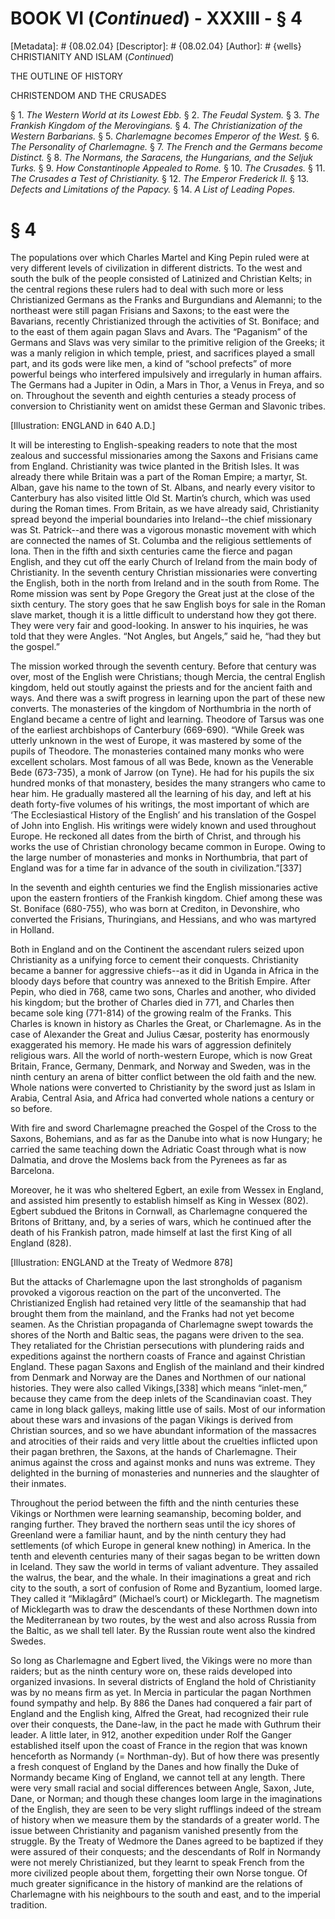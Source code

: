 # BOOK VI (_Continued_) - XXXIII - § 4
[Metadata]: # {08.02.04}
[Descriptor]: # {08.02.04}
[Author]: # {wells}
CHRISTIANITY AND ISLAM (_Continued_)




THE OUTLINE OF HISTORY

CHRISTENDOM AND THE CRUSADES

§ 1. _The Western World at its Lowest Ebb._ § 2. _The Feudal      System._
§ 3. _The Frankish Kingdom of the Merovingians._ § 4. _The
Christianization of the Western Barbarians._ § 5. _Charlemagne      becomes
Emperor of the West._ § 6. _The Personality of      Charlemagne._ § 7. _The
French and the Germans become Distinct._ §      8. _The Normans, the Saracens,
the Hungarians, and the Seljuk      Turks._ § 9. _How Constantinople Appealed
to Rome._ § 10. _The      Crusades._ § 11. _The Crusades a Test of
Christianity._ § 12. _The      Emperor Frederick II._ § 13. _Defects and
Limitations of the      Papacy._ § 14. _A List of Leading Popes._

# § 4
The populations over which Charles Martel and King Pepin ruled were at very
different levels of civilization in different districts. To the west and south
the bulk of the people consisted of Latinized and Christian Kelts; in the
central regions these rulers had to deal with such more or less Christianized
Germans as the Franks and Burgundians and Alemanni; to the northeast were still
pagan Frisians and Saxons; to the east were the Bavarians, recently
Christianized through the activities of St. Boniface; and to the east of them
again pagan Slavs and Avars. The “Paganism” of the Germans and Slavs was very
similar to the primitive religion of the Greeks; it was a manly religion in
which temple, priest, and sacrifices played a small part, and its gods were
like men, a kind of “school prefects” of more powerful beings who interfered
impulsively and irregularly in human affairs. The Germans had a Jupiter in
Odin, a Mars in Thor, a Venus in Freya, and so on. Throughout the seventh and
eighth centuries a steady process of conversion to Christianity went on amidst
these German and Slavonic tribes.

[Illustration: ENGLAND in 640 A.D.]

It will be interesting to English-speaking readers to note that the most
zealous and successful missionaries among the Saxons and Frisians came from
England. Christianity was twice planted in the British Isles. It was already
there while Britain was a part of the Roman Empire; a martyr, St. Alban, gave
his name to the town of St. Albans, and nearly every visitor to Canterbury has
also visited little Old St. Martin’s church, which was used during the Roman
times. From Britain, as we have already said, Christianity spread beyond the
imperial boundaries into Ireland--the chief missionary was St. Patrick--and
there was a vigorous monastic movement with which are connected the names of
St. Columba and the religious settlements of Iona. Then in the fifth and sixth
centuries came the fierce and pagan English, and they cut off the early Church
of Ireland from the main body of Christianity. In the seventh century Christian
missionaries were converting the English, both in the north from Ireland and in
the south from Rome. The Rome mission was sent by Pope Gregory the Great just
at the close of the sixth century. The story goes that he saw English boys for
sale in the Roman slave market, though it is a little difficult to understand
how they got there. They were very fair and good-looking. In answer to his
inquiries, he was told that they were Angles. “Not Angles, but Angels,” said
he, “had they but the gospel.”

The mission worked through the seventh century. Before that century was over,
most of the English were Christians; though Mercia, the central English
kingdom, held out stoutly against the priests and for the ancient faith and
ways. And there was a swift progress in learning upon the part of these new
converts. The monasteries of the kingdom of Northumbria in the north of England
became a centre of light and learning. Theodore of Tarsus was one of the
earliest archbishops of Canterbury (669-690). “While Greek was utterly unknown
in the west of Europe, it was mastered by some of the pupils of Theodore. The
monasteries contained many monks who were excellent scholars. Most famous of
all was Bede, known as the Venerable Bede (673-735), a monk of Jarrow (on
Tyne). He had for his pupils the six hundred monks of that monastery, besides
the many strangers who came to hear him. He gradually mastered all the learning
of his day, and left at his death forty-five volumes of his writings, the most
important of which are ‘The Ecclesiastical History of the English’ and his
translation of the Gospel of John into English. His writings were widely known
and used throughout Europe. He reckoned all dates from the birth of Christ, and
through his works the use of Christian chronology became common in Europe.
Owing to the large number of monasteries and monks in Northumbria, that part of
England was for a time far in advance of the south in civilization.”[337]

In the seventh and eighth centuries we find the English missionaries active
upon the eastern frontiers of the Frankish kingdom. Chief among these was St.
Boniface (680-755), who was born at Crediton, in Devonshire, who converted the
Frisians, Thuringians, and Hessians, and who was martyred in Holland.

Both in England and on the Continent the ascendant rulers seized upon
Christianity as a unifying force to cement their conquests. Christianity became
a banner for aggressive chiefs--as it did in Uganda in Africa in the bloody
days before that country was annexed to the British Empire. After Pepin, who
died in 768, came two sons, Charles and another, who divided his kingdom; but
the brother of Charles died in 771, and Charles then became sole king (771-814)
of the growing realm of the Franks. This Charles is known in history as Charles
the Great, or Charlemagne. As in the case of Alexander the Great and Julius
Cæsar, posterity has enormously exaggerated his memory. He made his wars of
aggression definitely religious wars. All the world of north-western Europe,
which is now Great Britain, France, Germany, Denmark, and Norway and Sweden,
was in the ninth century an arena of bitter conflict between the old faith and
the new. Whole nations were converted to Christianity by the sword just as
Islam in Arabia, Central Asia, and Africa had converted whole nations a century
or so before.

With fire and sword Charlemagne preached the Gospel of the Cross to the Saxons,
Bohemians, and as far as the Danube into what is now Hungary; he carried the
same teaching down the Adriatic Coast through what is now Dalmatia, and drove
the Moslems back from the Pyrenees as far as Barcelona.

Moreover, he it was who sheltered Egbert, an exile from Wessex in England, and
assisted him presently to establish himself as King in Wessex (802). Egbert
subdued the Britons in Cornwall, as Charlemagne conquered the Britons of
Brittany, and, by a series of wars, which he continued after the death of his
Frankish patron, made himself at last the first King of all England (828).

[Illustration: ENGLAND at the Treaty of Wedmore 878]

But the attacks of Charlemagne upon the last strongholds of paganism provoked a
vigorous reaction on the part of the unconverted. The Christianized English had
retained very little of the seamanship that had brought them from the mainland,
and the Franks had not yet become seamen. As the Christian propaganda of
Charlemagne swept towards the shores of the North and Baltic seas, the pagans
were driven to the sea. They retaliated for the Christian persecutions with
plundering raids and expeditions against the northern coasts of France and
against Christian England. These pagan Saxons and English of the mainland and
their kindred from Denmark and Norway are the Danes and Northmen of our
national histories. They were also called Vikings,[338] which means
“inlet-men,” because they came from the deep inlets of the Scandinavian coast.
They came in long black galleys, making little use of sails. Most of our
information about these wars and invasions of the pagan Vikings is derived from
Christian sources, and so we have abundant information of the massacres and
atrocities of their raids and very little about the cruelties inflicted upon
their pagan brethren, the Saxons, at the hands of Charlemagne. Their animus
against the cross and against monks and nuns was extreme. They delighted in the
burning of monasteries and nunneries and the slaughter of their inmates.

Throughout the period between the fifth and the ninth centuries these Vikings
or Northmen were learning seamanship, becoming bolder, and ranging further.
They braved the northern seas until the icy shores of Greenland were a familiar
haunt, and by the ninth century they had settlements (of which Europe in
general knew nothing) in America. In the tenth and eleventh centuries many of
their sagas began to be written down in Iceland. They saw the world in terms of
valiant adventure. They assailed the walrus, the bear, and the whale. In their
imaginations a great and rich city to the south, a sort of confusion of Rome
and Byzantium, loomed large. They called it “Miklagård” (Michael’s court) or
Micklegarth. The magnetism of Micklegarth was to draw the descendants of these
Northmen down into the Mediterranean by two routes, by the west and also across
Russia from the Baltic, as we shall tell later. By the Russian route went also
the kindred Swedes.

So long as Charlemagne and Egbert lived, the Vikings were no more than raiders;
but as the ninth century wore on, these raids developed into organized
invasions. In several districts of England the hold of Christianity was by no
means firm as yet. In Mercia in particular the pagan Northmen found sympathy
and help. By 886 the Danes had conquered a fair part of England and the English
king, Alfred the Great, had recognized their rule over their conquests, the
Dane-law, in the pact he made with Guthrum their leader. A little later, in
912, another expedition under Rolf the Ganger established itself upon the coast
of France in the region that was known henceforth as Normandy (= Northman-dy).
But of how there was presently a fresh conquest of England by the Danes and how
finally the Duke of Normandy became King of England, we cannot tell at any
length. There were very small racial and social differences between Angle,
Saxon, Jute, Dane, or Norman; and though these changes loom large in the
imaginations of the English, they are seen to be very slight rufflings indeed
of the stream of history when we measure them by the standards of a greater
world. The issue between Christianity and paganism vanished presently from the
struggle. By the Treaty of Wedmore the Danes agreed to be baptized if they were
assured of their conquests; and the descendants of Rolf in Normandy were not
merely Christianized, but they learnt to speak French from the more civilized
people about them, forgetting their own Norse tongue. Of much greater
significance in the history of mankind are the relations of Charlemagne with
his neighbours to the south and east, and to the imperial tradition.

